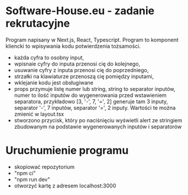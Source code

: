 # Software-House.eu - zadanie rekrutacyjne

Program napisany w Next.js, React, Typescript.
Program to komponent kliencki to wpisywania kodu potwierdzenia tożsamości. 
- każda cyfra to osobny input, 
- wpisnaie cyfry do inputa przenosi cię do kolejnego, 
- usuwanie cyfry z inputa przenosi cię do poprzedniego, 
- strzałki na klawiaturze przenoszą cię pomiędzy inputami, 
- wklejanie kodu jest obsługiwane
- props przymuje listę numer lub string, string to separator inputów, 
numer to ilość inputów do wygenerowania przed wstawieniem separatora, przykładowo [3, '-', 7, '=', 2] 
generuje tam 3 inputy, separator '-', 7 inputów, separator '=', 2 inputy. Wartości te można zmienić w layout.tsx
- stworzono przycisk, który po naciśnięciu wyświetli alert ze stringiem zbudowanym na podstawie 
wygenerowanych inputów i separatorów

# Uruchumienie programu
- skopiować repozytorium
- "npm ci"
- "npm run dev"
- otworzyć kartę z adresem localhost:3000

